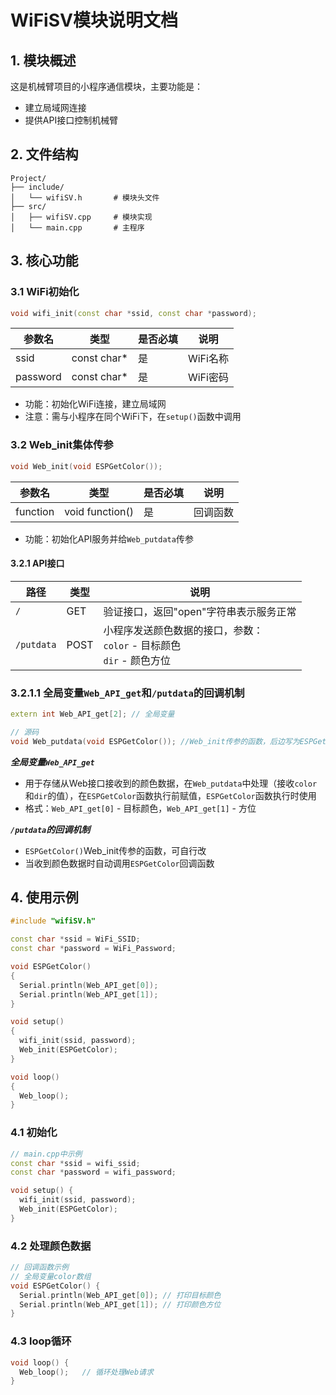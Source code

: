 # WiFiSV模块说明文档

## 1. 模块概述
这是机械臂项目的小程序通信模块，主要功能是：
- 建立局域网连接
- 提供API接口控制机械臂

## 2. 文件结构
```
Project/
├── include/
│   └── wifiSV.h       # 模块头文件
├── src/
│   ├── wifiSV.cpp     # 模块实现
│   └── main.cpp       # 主程序
```

## 3. 核心功能

### 3.1 WiFi初始化
```cpp
void wifi_init(const char *ssid, const char *password);
```
| 参数名 | 类型 | 是否必填 | 说明 |
|--------|------|----------|------|
| ssid | const char* | 是 | WiFi名称 |
| password | const char* | 是 | WiFi密码 |

- 功能：初始化WiFi连接，建立局域网
- 注意：需与小程序在同个WiFi下，在`setup()`函数中调用

### 3.2 Web_init集体传参
```cpp
void Web_init(void ESPGetColor());
```
| 参数名 | 类型 | 是否必填 | 说明 |
|--------|------|----------|------|
| function | void function() | 是 | 回调函数 |

- 功能：初始化API服务并给`Web_putdata`传参

#### 3.2.1 API接口

| 路径 | 类型 | 说明 |
|------|------|------|
| `/` | GET | 验证接口，返回"open"字符串表示服务正常 |
| `/putdata` | POST | 小程序发送颜色数据的接口，参数：<br>`color` - 目标颜色<br>`dir` - 颜色方位 |

### 3.2.1.1 全局变量`Web_API_get`和`/putdata`的回调机制
```cpp
extern int Web_API_get[2]; // 全局变量
```
```cpp
// 源码
void Web_putdata(void ESPGetColor()); //Web_init传参的函数，后边写为ESPGetColor()，可自行改
```
***全局变量`Web_API_get`***
- 用于存储从Web接口接收到的颜色数据，在`Web_putdata`中处理（接收`color`和`dir`的值），在`ESPGetColor`函数执行前赋值，`ESPGetColor`函数执行时使用
- 格式：`Web_API_get[0]` - 目标颜色，`Web_API_get[1]` - 方位

***`/putdata`的回调机制***
- `ESPGetColor()`Web_init传参的函数，可自行改
- 当收到颜色数据时自动调用`ESPGetColor`回调函数

## 4. 使用示例
```cpp
#include "wifiSV.h"

const char *ssid = WiFi_SSID;
const char *password = WiFi_Password;

void ESPGetColor()
{
  Serial.println(Web_API_get[0]);
  Serial.println(Web_API_get[1]);
}

void setup()
{
  wifi_init(ssid, password);
  Web_init(ESPGetColor);
}

void loop()
{
  Web_loop();
}
```

### 4.1 初始化
```cpp
// main.cpp中示例
const char *ssid = wifi_ssid;
const char *password = wifi_password;

void setup() {
  wifi_init(ssid, password);
  Web_init(ESPGetColor);
}
```

### 4.2 处理颜色数据
```cpp
// 回调函数示例
// 全局变量color数组
void ESPGetColor() {
  Serial.println(Web_API_get[0]); // 打印目标颜色
  Serial.println(Web_API_get[1]); // 打印颜色方位
}
```

### 4.3 loop循环
```cpp
void loop() {
  Web_loop();   // 循环处理Web请求
}
```     
